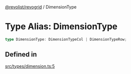[@revolist/revogrid](README.md) / DimensionType

# Type Alias: DimensionType

```ts
type DimensionType: DimensionTypeCol | DimensionTypeRow;
```

## Defined in

[src/types/dimension.ts:5](https://github.com/revolist/revogrid/blob/babcd934a05d11632dc60c6964673e41a780bbb7/src/types/dimension.ts#L5)
